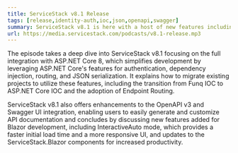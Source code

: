 ```yaml
---
title: ServiceStack v8.1 Release
tags: [release,identity-auth,ioc,json,openapi,swagger]
summary: ServiceStack v8.1 is here with a host of new features including full integration with Identity Auth, ASP .NET IOC, Endpoint Routing, System.Text.Json APIs, enhanced Admin UIs with JWT support, and much more!
url: https://media.servicestack.com/podcasts/v8.1-release.mp3
---
```


The episode takes a deep dive into ServiceStack v8.1 focusing on the full integration with 
ASP.NET Core 8, which simplifies development by leveraging ASP.NET Core's features for 
authentication, dependency injection, routing, and JSON serialization. 
It explains how to migrate existing projects to utilize these features, including the transition 
from Funq IOC to ASP.NET Core IOC and the adoption of Endpoint Routing. 

ServiceStack v8.1 also offers enhancements to the OpenAPI v3 and Swagger UI integration, 
enabling users to easily generate and customize API documentation and concludes by discussing 
new features added for Blazor development, including InteractiveAuto mode, which provides a 
faster initial load time and a more responsive UI, and updates to the ServiceStack.Blazor 
components for increased productivity.